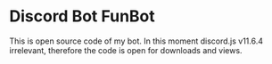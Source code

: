# Discord Bot FunBot
This is open source code of my bot. In this moment discord.js v11.6.4 irrelevant, therefore the code is open for downloads and views.

